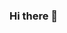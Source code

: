 ### Hi there 👋

<!--
**leofaria-code/leofaria-code** is a ✨ _special_ ✨ repository because its `README.md` (this file) appears on your GitHub profile.

Here are some ideas to get you started:

- 🔭 I’m currently working on learning as much as I can about GitHub.
- 🌱 I’m currently learning Javascript and Python.
- 👯 I’m looking to collaborate on projects that can teach something.
- 🤔 I’m looking for help with carrer change from mechanical engineering to dev.
- 💬 Ask me about ...
- 📫 How to reach me: @leofaria.insta
- 😄 Pronouns: ...
- ⚡ Fun fact: ...
-->
